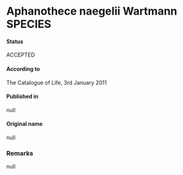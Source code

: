 Aphanothece naegelii Wartmann SPECIES
=======

#### Status
ACCEPTED

#### According to
The Catalogue of Life, 3rd January 2011

#### Published in
null

#### Original name
null

### Remarks
null
